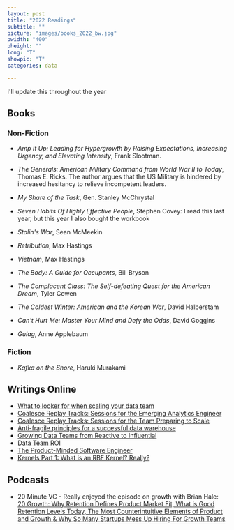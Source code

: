```yaml
---
layout: post
title: "2022 Readings"
subtitle: ""
picture: "images/books_2022_bw.jpg"
pwidth: "400"
pheight: ""
long: "T"
showpic: "T"
categories: data

---
```


I'll update this throughout the year

## Books

### Non-Fiction
- _Amp It Up: Leading for Hypergrowth by Raising Expectations, Increasing Urgency, and Elevating Intensity_, Frank Slootman. 
- _The Generals: American Military Command from World War II to Today_, Thomas E.
Ricks. The author argues that the US Military is hindered by increased hesitancy
to relieve incompetent leaders.

- _My Share of the Task_, Gen. Stanley McChrystal

- _Seven Habits Of Highly Effective People_, Stephen Covey: I read this last
year, but this year I also bought the workbook

- _Stalin's War_, Sean McMeekin

- _Retribution_, Max Hastings

- _Vietnam_, Max Hastings

- _The Body: A Guide for Occupants_, Bill Bryson

- _The Complacent Class: The Self-defeating Quest for the American Dream_, Tyler Cowen

- _The Coldest Winter: American and the Korean War_, David Halberstam

- _Can't Hurt Me: Master Your Mind and Defy the Odds_, David Goggins

- _Gulag_, Anne Applebaum

### Fiction

- _Kafka on the Shore_, Haruki Murakami


## Writings Online


- [What to looker for when scaling your data team](https://towardsdatascience.com/what-to-look-for-when-scaling-your-data-team-986e00024d6a)
- [Coalesce Replay Tracks: Sessions for the Emerging Analytics Engineer](https://blog.getdbt.com/coalesce-replay-tracks-emerging-analytics-engineers/?utm_medium=social&utm_source=linkedin&utm_campaign=h2-2021_coalesce-2021-followup_awareness&utm_content=connect__)
- [Coalesce Replay Tracks: Sessions for the Team Preparing to Scale](https://blog.getdbt.com/coalesce-replay-tracks-scaling-teams)
- [Anti-fragile principles for a successful data warehouse](https://blog.picnic.nl/7-antifragile-principles-for-a-successful-data-warehouse-574b655f0bc6)
- [Growing Data Teams from Reactive to Influential](https://scientistemily.substack.com/p/reactive-proactive-influential?s=r)
- [Data Team ROI](https://stkbailey.substack.com/p/data-team-roi?s=r)
- [The Product-Minded Software Engineer](https://blog.pragmaticengineer.com/the-product-minded-engineer/)
- [Kernels Part 1: What is an RBF Kernel? Really?](https://calculatedcontent.com/2012/02/06/kernels_part_1/)

## Podcasts

- 20 Minute VC - Really enjoyed the episode on growth with Brian Hale: [20 Growth: Why Retention Defines Product Market Fit, What is Good Retention Levels Today, The Most Counterintuitive Elements of Product and Growth & Why So Many Startups Mess Up Hiring For Growth Teams](https://www.thetwentyminutevc.com/podcast/brian-hale/)
